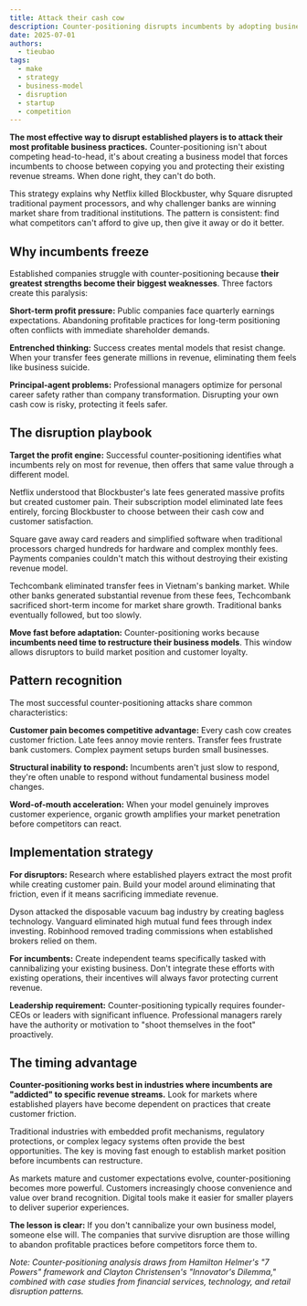 ```yaml
---
title: Attack their cash cow
description: Counter-positioning disrupts incumbents by adopting business models that force established players to hurt their own profits if they copy. Research shows successful disruption targets the core profit engines that companies are structurally unable to abandon.
date: 2025-07-01
authors:
  - tieubao
tags:
  - make
  - strategy
  - business-model
  - disruption
  - startup
  - competition
---
```


**The most effective way to disrupt established players is to attack their most profitable business practices.** Counter-positioning isn't about competing head-to-head, it's about creating a business model that forces incumbents to choose between copying you and protecting their existing revenue streams. When done right, they can't do both.

This strategy explains why Netflix killed Blockbuster, why Square disrupted traditional payment processors, and why challenger banks are winning market share from traditional institutions. The pattern is consistent: find what competitors can't afford to give up, then give it away or do it better.

## Why incumbents freeze

Established companies struggle with counter-positioning because **their greatest strengths become their biggest weaknesses**. Three factors create this paralysis:

**Short-term profit pressure:** Public companies face quarterly earnings expectations. Abandoning profitable practices for long-term positioning often conflicts with immediate shareholder demands.

**Entrenched thinking:** Success creates mental models that resist change. When your transfer fees generate millions in revenue, eliminating them feels like business suicide.

**Principal-agent problems:** Professional managers optimize for personal career safety rather than company transformation. Disrupting your own cash cow is risky, protecting it feels safer.

## The disruption playbook

**Target the profit engine:** Successful counter-positioning identifies what incumbents rely on most for revenue, then offers that same value through a different model.

Netflix understood that Blockbuster's late fees generated massive profits but created customer pain. Their subscription model eliminated late fees entirely, forcing Blockbuster to choose between their cash cow and customer satisfaction.

Square gave away card readers and simplified software when traditional processors charged hundreds for hardware and complex monthly fees. Payments companies couldn't match this without destroying their existing revenue model.

Techcombank eliminated transfer fees in Vietnam's banking market. While other banks generated substantial revenue from these fees, Techcombank sacrificed short-term income for market share growth. Traditional banks eventually followed, but too slowly.

**Move fast before adaptation:** Counter-positioning works because **incumbents need time to restructure their business models**. This window allows disruptors to build market position and customer loyalty.

## Pattern recognition

The most successful counter-positioning attacks share common characteristics:

**Customer pain becomes competitive advantage:** Every cash cow creates customer friction. Late fees annoy movie renters. Transfer fees frustrate bank customers. Complex payment setups burden small businesses.

**Structural inability to respond:** Incumbents aren't just slow to respond, they're often unable to respond without fundamental business model changes.

**Word-of-mouth acceleration:** When your model genuinely improves customer experience, organic growth amplifies your market penetration before competitors can react.

## Implementation strategy

**For disruptors:** Research where established players extract the most profit while creating customer pain. Build your model around eliminating that friction, even if it means sacrificing immediate revenue.

Dyson attacked the disposable vacuum bag industry by creating bagless technology. Vanguard eliminated high mutual fund fees through index investing. Robinhood removed trading commissions when established brokers relied on them.

**For incumbents:** Create independent teams specifically tasked with cannibalizing your existing business. Don't integrate these efforts with existing operations, their incentives will always favor protecting current revenue.

**Leadership requirement:** Counter-positioning typically requires founder-CEOs or leaders with significant influence. Professional managers rarely have the authority or motivation to "shoot themselves in the foot" proactively.

## The timing advantage

**Counter-positioning works best in industries where incumbents are "addicted" to specific revenue streams.** Look for markets where established players have become dependent on practices that create customer friction.

Traditional industries with embedded profit mechanisms, regulatory protections, or complex legacy systems often provide the best opportunities. The key is moving fast enough to establish market position before incumbents can restructure.

As markets mature and customer expectations evolve, counter-positioning becomes more powerful. Customers increasingly choose convenience and value over brand recognition. Digital tools make it easier for smaller players to deliver superior experiences.

**The lesson is clear:** If you don't cannibalize your own business model, someone else will. The companies that survive disruption are those willing to abandon profitable practices before competitors force them to.

*Note: Counter-positioning analysis draws from Hamilton Helmer's "7 Powers" framework and Clayton Christensen's "Innovator's Dilemma," combined with case studies from financial services, technology, and retail disruption patterns.*
